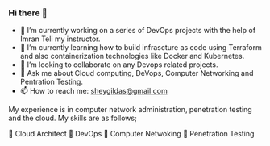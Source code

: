 ### Hi there 👋


- 🔭 I’m currently working on a series of DevOps projects with the help of Imran Teli my instructor.
- 🌱 I’m currently learning how to build infrascture as code using Terraform and also containerization technologies like Docker and Kubernetes.
- 👯 I’m looking to collaborate on any Devops related projects.
- 💬 Ask me about Cloud computing, DeVops, Computer Networking and Pentration Testing.
- 📫 How to reach me: sheygildas@gmail.com


My experience is in computer network administration, penetration testing and the cloud. My skills are as follows;

 Cloud Architect 
 DevOps
 Computer Netwoking 
 Penetration Testing

<!--
**sheygildas/sheygildas** is a ✨ _special_ ✨ repository because its `README.md` (this file) appears on your GitHub profile.

Here are some ideas to get you started:

- 🔭 I’m currently working on a series of DevOps projects with the help of Imran Teli my instructor.
- 🌱 I’m currently learning how to build infrascture as code using Terraform and also containerization technologies like Docker and Kubernetes.
- 👯 I’m looking to collaborate on any Devops related projects.
- 💬 Ask me about Cloud computing, DeVops, Computer Networking and Pentration Testing.
- 📫 How to reach me: sheygildas@gmail.com
-->
